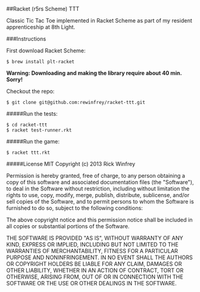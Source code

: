##Racket (r5rs Scheme) TTT

Classic Tic Tac Toe implemented in Racket Scheme as part of my resident apprenticeship at 8th Light.

###Instructions

First download Racket Scheme:

`$ brew install plt-racket`

**Warning: Downloading and making the library require about 40 min. Sorry!**

Checkout the repo:

`$ git clone git@github.com:rewinfrey/racket-ttt.git`

#####Run the tests:

````
$ cd racket-ttt
$ racket test-runner.rkt
````

#####Run the game:

`$ racket ttt.rkt`

#####License MIT
Copyright (c) 2013 Rick Winfrey

Permission is hereby granted, free of charge, to any person obtaining a copy of this software and associated documentation files (the "Software"), to deal in the Software without restriction, including without limitation the rights to use, copy, modify, merge, publish, distribute, sublicense, and/or sell copies of the Software, and to permit persons to whom the Software is furnished to do so, subject to the following conditions:

The above copyright notice and this permission notice shall be included in all copies or substantial portions of the Software.

THE SOFTWARE IS PROVIDED "AS IS", WITHOUT WARRANTY OF ANY KIND, EXPRESS OR IMPLIED, INCLUDING BUT NOT LIMITED TO THE WARRANTIES OF MERCHANTABILITY, FITNESS FOR A PARTICULAR PURPOSE AND NONINFRINGEMENT. IN NO EVENT SHALL THE AUTHORS OR COPYRIGHT HOLDERS BE LIABLE FOR ANY CLAIM, DAMAGES OR OTHER LIABILITY, WHETHER IN AN ACTION OF CONTRACT, TORT OR OTHERWISE, ARISING FROM, OUT OF OR IN CONNECTION WITH THE SOFTWARE OR THE USE OR OTHER DEALINGS IN THE SOFTWARE.
